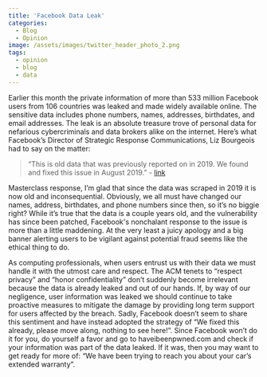 ```yaml
---
title: 'Facebook Data Leak'
categories:
  - Blog
  - Opinion
image: /assets/images/twitter_header_photo_2.png
tags:
  - opinion
  - blog
  - data
---
```


Earlier this month the private information of more than 533 million Facebook users from 106 countries was leaked and made widely available online. The sensitive data includes phone numbers, names, addresses, birthdates, and email addresses. The leak is an absolute treasure trove of personal data for nefarious cybercriminals and data brokers alike on the internet. Here’s what Facebook’s Director of Strategic Response Communications, Liz Bourgeois had to say on the matter:

> “This is old data that was previously reported on in 2019. We found and fixed this issue in August 2019.” - [link](https://twitter.com/Liz_Shepherd/status/1378398417450377222)

Masterclass response, I’m glad that since the data was scraped in 2019 it is now old and inconsequential. Obviously, we all must have changed our names, address, birthdates, and phone numbers since then, so it’s no biggie right? While it’s true that the data is a couple years old, and the vulnerability has since been patched, Facebook's nonchalant response to the issue is more than a little maddening. At the very least a juicy apology and a big banner alerting users to be vigilant against potential fraud seems like the ethical thing to do.

As computing professionals, when users entrust us with their data we must handle it with the utmost care and respect. The ACM tenets to “respect privacy” and “honor confidentiality” don’t suddenly become irrelevant because the data is already leaked and out of our hands. If, by way of our negligence, user information was leaked we should continue to take proactive measures to mitigate the damage by providing long term support for users affected by the breach. Sadly, Facebook doesn’t seem to share this sentiment and have instead adopted the strategy of “We fixed this already, please move along, nothing to see here!”. Since Facebook won’t do it for you, do yourself a favor and go to haveibeenpwned.com and check if your information was part of the data leaked. If it was, then you may want to get ready for more of: “We have been trying to reach you about your car’s extended warranty”.
